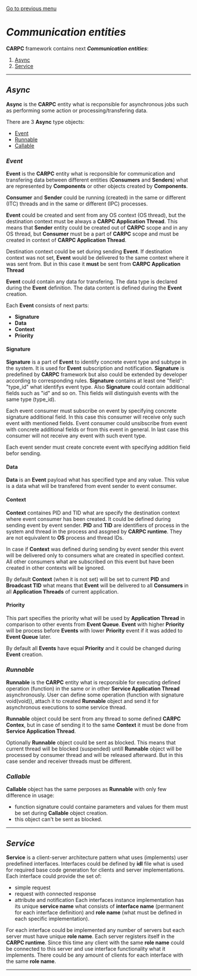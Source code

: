 [Go to previous menu](./entities_description.md#entities-description)

# ***Communication entities***

**CARPC** framework contains next  ***Communication entities***:
   1. [Async](#async)
   2. [Service](#service)

----

## ***Async***

**Async** is the **CARPC** entity what is recponsible for asynchronous jobs such as performing some action or processing/transfering data.

There are 3 **Async** type objects:
   - [Event](#event)
   - [Runnable](#runnable)
   - [Callable](#callable)

### ***Event***

**Event** is the **CARPC** entity what is recponsible for communication and transfering data between different entities (**Consumers** and **Senders**) what are represented by **Components** or other objects created by **Components**.

**Consumer** and **Sender** could be running (created) in the same or different (ITC) threads and in the same or different (IPC) processes.

**Event** could be created and sent from any OS context (OS thread), but the destination context must be always a **CARPC Application Thread**. This means that **Sender** entity could be created out of **CARPC** scope and in any OS thread, but **Consumer** must be a part of **CARPC** scope and must be created in context of **CARPC Application Thread**.

Destination context could be set during sending **Event**. If destination context was not set, **Event** would be delivered to the same context where it was sent from. But in this case it **must** be sent from **CARPC Application Thread**

**Event** could contain any data for transfering. The data type is declared during the **Event** definition. The data content is defined during the **Event** creation.


Each **Event** consists of next parts:
   - **Signature**
   - **Data**
   - **Context**
   - **Priority**

#### **Signature**
**Signature** is a part of **Event** to identify concrete event type and subtype in the system. It is used for **Event** subscription and notification. **Signature** is predefined by **CARPC** framework but also could be extended by developer according to corresponding rules. **Signature** contains at least one "field": "type_id" what identifys event type. Also **Signature** could contain additional fields such as "id" and so on. This fields will distinguish events with the same type (type_id).

Each event consumer must subscribe on event by specifying concrete signature additional field. In this case this consumer will receive only such event with mentioned fields. Event consumer could unsibscribe from event with concrete additional fields or from this event in general. In last case this consumer will not receive any event with such event type.

Each event sender must create concrete event with specifying addition field befor sending.

#### **Data**
**Data** is an **Event** payload what has specified type and any value. This value is a data what will be transfered from event sender to event consumer.

#### **Context**
**Context** containes PID and TID what are specify the destination context where event consumer has been created. It could be defined during sending event by event sender. **PID** and **TID** are identifiers of process in the system and thread in the process and assgned by **CARPC runtime**. They are not equivalent to **OS** process and thread IDs.

In case if **Context** was defined during sending by event sender this event will be delivered only to consumers what are created in specified context. All other consumers what are subscribed on this event but have been created in other contexts will be ignored.

By default **Context** (when it is not set) will be set to current **PID** and **Broadcast TID** what means that **Event** will be delivered to all **Consumers** in all **Application Threads** of current application.

#### **Priority**
This part specifies the priority what will be used by **Application Thread** in comparison to other events from **Event Queue**. **Event** with higher **Priority** will be process before **Events** with lower **Priority** event if it was added to **Event Queue** later.

By default all **Events** have equal **Priority** and it could be changed during **Event** creation.


### ***Runnable***

**Runnable** is the **CARPC** entity what is recponsible for executing defined operation (function) in the same or in other **Service Application Thread** asynchronously. User can define some operation (function with signature void(void)), attach it to created **Runnable** object and send it for asynchronous executions to some service thread.

**Runnable** object could be sent from any thread to some defined **CARPC Contex**, but in case of sending it to the same **Context** it must be done from **Service Application Thread**.

Optionally **Runnable** object could be sent as blocked. This means that current thread will be blocked (suspended) untill **Runnable** object will be processed by consumer thread and will be released afterward. But in this case sender and receiver threads must be different.

### ***Callable***

**Callable** object has the same perposes as **Runnable** with only few difference in usage:
   - function signature could containe parameters and values for them must be set during **Callable** object creation.
   - this object can't be sent as blocked.

----

## ***Service***

**Service** is a client-server architecture pattern what uses (implements) user predefined interfaces. Interfaces could be defined by **idl** file what is used for required base code generation for clients and server implementations. Each interface could provide the set of:
   - simple request
   - request with connected response
   - attribute and notification
Each interfaces instance implementation has its unique **service name** what consists of **interface name** (permanent for each interface definition) and **role name** (what must be defined in each specific implementation).

For each interface could be implemented any number of servers but each server must have unique **role name**. Each server registers itself in the **CARPC runtime**. Since this time any client with the same **role name** could be connected to this server and use interface functionality what it implements. There could be any amount of clients for each interface with the same **role name**.

----
